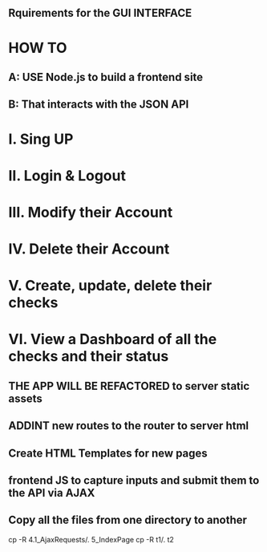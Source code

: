 ## Rquirements for the GUI INTERFACE

# HOW TO
## A: USE Node.js to build a frontend site
## B: That interacts with the JSON API

# I.   Sing UP

# II.  Login & Logout

# III. Modify their Account

# IV.  Delete their Account

# V.   Create, update, delete their checks

# VI.  View a Dashboard of all the checks and their status

## THE APP WILL BE REFACTORED to server static assets
## ADDINT new routes to the router to server html
## Create HTML Templates for new pages
## frontend JS to capture inputs and submit them to the API via AJAX


## Copy all the files from one directory to another
cp -R 4.1_AjaxRequests/. 5_IndexPage
cp -R t1/. t2
